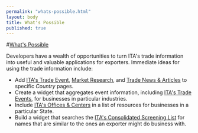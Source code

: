```yaml
---
permalink: "whats-possible.html"
layout: body
title: What's Possible
published: true
---
```


#<a href="whats-possible.html">What's Possible</a>

Developers have a wealth of opportunities to turn ITA's trade information into useful and valuable applications for exporters.  Immediate ideas for using the trade information include:

- Add [ITA's Trade Event](trade-events.html), [Market Research](market-research-library.html), and [Trade News & Articles](trade-news-articles.html) to specific _Country_ pages.
- Create a widget that aggregates event information, including [ITA's Trade Events](trade-events.html), for businesses in particular industries.
- Include [ITA's Offices & Centers](ita-office-locations) in a list of resources for businesses in a particular State.
- Build a widget that searches the [ITA's Consolidated Screening List](consolidated-screening-list.html) for names that are similar to the ones an exporter might do business with.